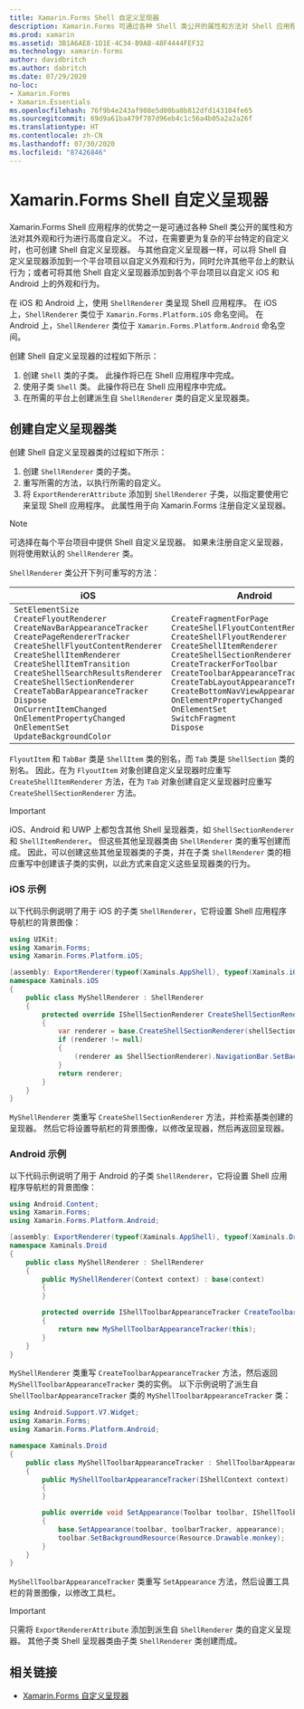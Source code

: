 ```yaml
---
title: Xamarin.Forms Shell 自定义呈现器
description: Xamarin.Forms 可通过各种 Shell 类公开的属性和方法对 Shell 应用程序进行高度自定义。 不过，在需要更为复杂的平台特定的自定义时，也可创建 Shell 自定义呈现器。
ms.prod: xamarin
ms.assetid: 3B1A6AE8-1D1E-4C34-B9AB-48F4444FEF32
ms.technology: xamarin-forms
author: davidbritch
ms.author: dabritch
ms.date: 07/29/2020
no-loc:
- Xamarin.Forms
- Xamarin.Essentials
ms.openlocfilehash: 76f9b4e243af908e5d00ba8b812dfd143104fe65
ms.sourcegitcommit: 69d9a61ba479f707d96eb4c1c56a4b05a2a2a26f
ms.translationtype: HT
ms.contentlocale: zh-CN
ms.lasthandoff: 07/30/2020
ms.locfileid: "87426846"
---
```

# <a name="no-locxamarinforms-shell-custom-renderers"></a>Xamarin.Forms Shell 自定义呈现器

Xamarin.Forms Shell 应用程序的优势之一是可通过各种 Shell 类公开的属性和方法对其外观和行为进行高度自定义。 不过，在需要更为复杂的平台特定的自定义时，也可创建 Shell 自定义呈现器。 与其他自定义呈现器一样，可以将 Shell 自定义呈现器添加到一个平台项目以自定义外观和行为，同时允许其他平台上的默认行为；或者可将其他 Shell 自定义呈现器添加到各个平台项目以自定义 iOS 和 Android 上的外观和行为。

在 iOS 和 Android 上，使用 `ShellRenderer` 类呈现 Shell 应用程序。 在 iOS 上，`ShellRenderer` 类位于 `Xamarin.Forms.Platform.iOS` 命名空间。 在 Android 上，`ShellRenderer` 类位于 `Xamarin.Forms.Platform.Android` 命名空间。

创建 Shell 自定义呈现器的过程如下所示：

1. 创建 `Shell` 类的子类。 此操作将已在 Shell 应用程序中完成。
1. 使用子类 `Shell` 类。 此操作将已在 Shell 应用程序中完成。
1. 在所需的平台上创建派生自 `ShellRenderer` 类的自定义呈现器类。

## <a name="create-a-custom-renderer-class"></a>创建自定义呈现器类

创建 Shell 自定义呈现器类的过程如下所示：

1. 创建 `ShellRenderer` 类的子类。
1. 重写所需的方法，以执行所需的自定义。
1. 将 `ExportRendererAttribute` 添加到 `ShellRenderer` 子类，以指定要使用它来呈现 Shell 应用程序。 此属性用于向 Xamarin.Forms 注册自定义呈现器。

> [!NOTE]
> 可选择在每个平台项目中提供 Shell 自定义呈现器。 如果未注册自定义呈现器，则将使用默认的 `ShellRenderer` 类。

`ShellRenderer` 类公开下列可重写的方法：

| iOS | Android | UWP |
| --- | --- | --- |
| `SetElementSize`<br />`CreateFlyoutRenderer`<br />`CreateNavBarAppearanceTracker`<br />`CreatePageRendererTracker`<br />`CreateShellFlyoutContentRenderer`<br />`CreateShellItemRenderer`<br />`CreateShellItemTransition`<br />`CreateShellSearchResultsRenderer`<br />`CreateShellSectionRenderer`<br />`CreateTabBarAppearanceTracker`<br />`Dispose`<br />`OnCurrentItemChanged`<br />`OnElementPropertyChanged`<br />`OnElementSet`<br />`UpdateBackgroundColor` | `CreateFragmentForPage`<br />`CreateShellFlyoutContentRenderer`<br />`CreateShellFlyoutRenderer`<br />`CreateShellItemRenderer`<br />`CreateShellSectionRenderer`<br />`CreateTrackerForToolbar`<br />`CreateToolbarAppearanceTracker`<br />`CreateTabLayoutAppearanceTracker`<br />`CreateBottomNavViewAppearanceTracker`<br />`OnElementPropertyChanged`<br />`OnElementSet`<br />`SwitchFragment`<br />`Dispose` | `CreateShellFlyoutTemplateSelector`<br />`CreateShellHeaderRenderer`<br />`CreateShellItemRenderer`<br />`CreateShellSectionRenderer`<br />`OnElementPropertyChanged`<br />`OnElementSet`<br />`UpdateFlyoutBackdropColor`<br />`UpdateFlyoutBackgroundColor` |

`FlyoutItem` 和 `TabBar` 类是 `ShellItem` 类的别名，而 `Tab` 类是 `ShellSection` 类的别名。 因此，在为 `FlyoutItem` 对象创建自定义呈现器时应重写 `CreateShellItemRenderer` 方法，在为 `Tab` 对象创建自定义呈现器时应重写 `CreateShellSectionRenderer` 方法。

> [!IMPORTANT]
> iOS、Android 和 UWP 上都包含其他 Shell 呈现器类，如 `ShellSectionRenderer` 和 `ShellItemRenderer`。 但这些其他呈现器类由 `ShellRenderer` 类的重写创建而成。 因此，可以创建这些其他呈现器类的子类，并在子类 `ShellRenderer` 类的相应重写中创建该子类的实例，以此方式来自定义这些呈现器类的行为。

### <a name="ios-example"></a>iOS 示例

以下代码示例说明了用于 iOS 的子类 `ShellRenderer`，它将设置 Shell 应用程序导航栏的背景图像：

```csharp
using UIKit;
using Xamarin.Forms;
using Xamarin.Forms.Platform.iOS;

[assembly: ExportRenderer(typeof(Xaminals.AppShell), typeof(Xaminals.iOS.MyShellRenderer))]
namespace Xaminals.iOS
{
    public class MyShellRenderer : ShellRenderer
    {
        protected override IShellSectionRenderer CreateShellSectionRenderer(ShellSection shellSection)
        {
            var renderer = base.CreateShellSectionRenderer(shellSection);
            if (renderer != null)
            {
                (renderer as ShellSectionRenderer).NavigationBar.SetBackgroundImage(UIImage.FromFile("monkey.png"), UIBarMetrics.Default);
            }
            return renderer;
        }
    }
}
```

`MyShellRenderer` 类重写 `CreateShellSectionRenderer` 方法，并检索基类创建的呈现器。 然后它将设置导航栏的背景图像，以修改呈现器，然后再返回呈现器。

### <a name="android-example"></a>Android 示例

以下代码示例说明了用于 Android 的子类 `ShellRenderer`，它将设置 Shell 应用程序导航栏的背景图像：

```csharp
using Android.Content;
using Xamarin.Forms;
using Xamarin.Forms.Platform.Android;

[assembly: ExportRenderer(typeof(Xaminals.AppShell), typeof(Xaminals.Droid.MyShellRenderer))]
namespace Xaminals.Droid
{
    public class MyShellRenderer : ShellRenderer
    {
        public MyShellRenderer(Context context) : base(context)
        {
        }

        protected override IShellToolbarAppearanceTracker CreateToolbarAppearanceTracker()
        {
            return new MyShellToolbarAppearanceTracker(this);
        }
    }
}
```

`MyShellRenderer` 类重写 `CreateToolbarAppearanceTracker` 方法，然后返回 `MyShellToolbarAppearanceTracker` 类的实例。 以下示例说明了派生自 `ShellToolbarAppearanceTracker` 类的 `MyShellToolbarAppearanceTracker` 类：

```csharp
using Android.Support.V7.Widget;
using Xamarin.Forms;
using Xamarin.Forms.Platform.Android;

namespace Xaminals.Droid
{
    public class MyShellToolbarAppearanceTracker : ShellToolbarAppearanceTracker
    {
        public MyShellToolbarAppearanceTracker(IShellContext context) : base(context)
        {
        }

        public override void SetAppearance(Toolbar toolbar, IShellToolbarTracker toolbarTracker, ShellAppearance appearance)
        {
            base.SetAppearance(toolbar, toolbarTracker, appearance);
            toolbar.SetBackgroundResource(Resource.Drawable.monkey);
        }
    }
}
```

`MyShellToolbarAppearanceTracker` 类重写 `SetAppearance` 方法，然后设置工具栏的背景图像，以修改工具栏。

> [!IMPORTANT]
> 只需将 `ExportRendererAttribute` 添加到派生自 `ShellRenderer` 类的自定义呈现器。 其他子类 Shell 呈现器类由子类 `ShellRenderer` 类创建而成。

## <a name="related-links"></a>相关链接

- [Xamarin.Forms 自定义呈现器](~/xamarin-forms/app-fundamentals/custom-renderer/index.md)
